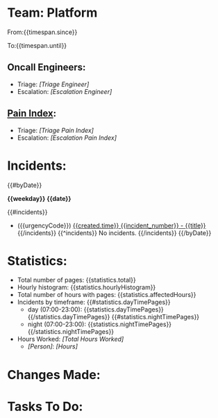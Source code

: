 # Team: Platform

From:{{timespan.since}}

To:{{timespan.until}}

## Oncall Engineers:

* Triage: _[Triage Engineer]_
* Escalation: _[Escalation Engineer]_

## [Pain Index](https://meetearnest.atlassian.net/wiki/spaces/PLAT/pages/374407255/Earnest+Oncall+Happiness+Stress+Scale):

* Triage: _[Triage Pain Index]_
* Escalation: _[Escalation Pain Index]_

# Incidents:
{{#byDate}}

**{{weekday}} {{date}}**

{{#incidents}}
* ({{urgencyCode}}) [{{created.time}} {{incident_number}} - {{title}}]({{html_url}})
{{/incidents}}
{{^incidents}}
No incidents.
{{/incidents}}
{{/byDate}}

# Statistics:

* Total number of pages: {{statistics.total}}
* Hourly histogram: {{statistics.hourlyHistogram}}
* Total number of hours with pages: {{statistics.affectedHours}}
* Incidents by timeframe:
  {{#statistics.dayTimePages}}
  * day (07:00-23:00): {{statistics.dayTimePages}}
  {{/statistics.dayTimePages}}
  {{#statistics.nightTimePages}}
  * night (07:00-23:00): {{statistics.nightTimePages}}
  {{/statistics.nightTimePages}}
* Hours Worked: _[Total Hours Worked]_
  * _[Person]_: _[Hours]_

# Changes Made:

# Tasks To Do:
